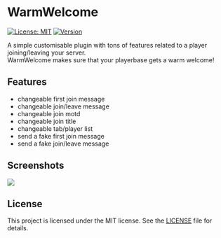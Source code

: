# WarmWelcome
[![License: MIT](https://img.shields.io/badge/license-MIT-blue.svg?logo=GitHub&style=flat-square)](LICENSE)
[![Version](https://img.shields.io/github/v/release/N3liz/WarmWelcome.svg?logo=GitHub&style=flat-square)](https://github.com/N3liz/WarmWelcome/releases)

A simple customisable plugin with tons of features related to a player joining/leaving your server.<br>
WarmWelcome makes sure that your playerbase gets a warm welcome!

## Features
- changeable first join message
- changeable join/leave message
- changeable join motd
- changeable join title
- changeable tab/player list
- send a fake first join message
- send a fake join/leave message

## Screenshots
  <img src="https://cdn.discordapp.com/attachments/1072614157783924858/1137761962206449674/warmwelcome.png"/>

## License
This project is licensed under the MIT license. See the [LICENSE](LICENSE) file for details.
